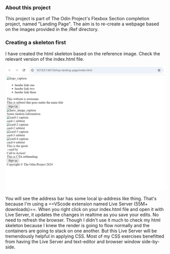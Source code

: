### About this project
This project is part of The Odin Project's Flexbox Section completion project, named "Landing Page".
The aim is to re-create a webpage based on the images provided in the /Ref directory.

### Creating a skeleton first
I have created the html skeleton based on the reference image. Check the relevant version of the index.html file.

![html skeleton render](./doc/1.html_skeleton.png)

You will see the address bar has some local ip-address like thing. That's because I'm using a ==VScode extension named Live Server (55M+ downloads)==. When you right click on your index.html file and open it with Live Server, it updates the changes in realtime as you save your edits. No need to refresh the browser. Though I didn't use it much to check my html skeleton because I knew the render is going to flow normally and the containers are going to stack on one another. But this Live Server will be tremendously helpful in applying CSS. Most of my CSS exercises benefitted from having the Live Server and text-editor and browser window side-by-side.

